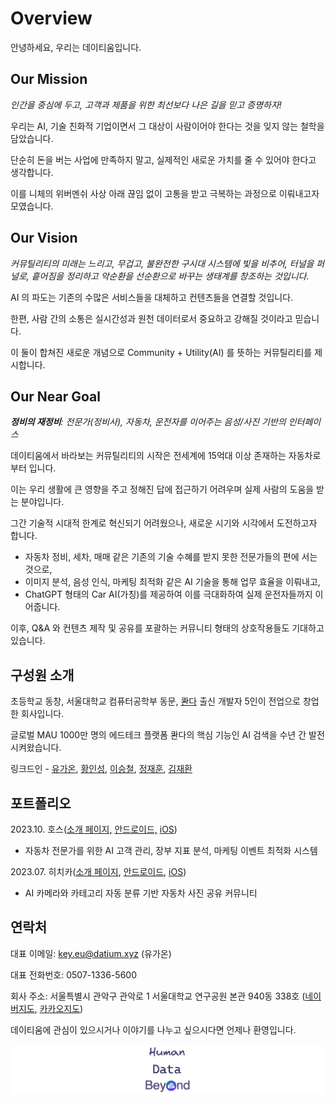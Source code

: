 # Overview

안녕하세요, 우리는 데이티움입니다.

## Our Mission

*인간을 중심에 두고, 고객과 제품을 위한 최선보다 나은 길을 믿고 증명하자!*

우리는 AI, 기술 친화적 기업이면서 그 대상이 사람이어야 한다는 것을 잊지 않는 철학을 담았습니다.

단순히 돈을 버는 사업에 만족하지 말고, 실제적인 새로운 가치를 줄 수 있어야 한다고 생각합니다.

이를 니체의 위버멘쉬 사상 아래 끊임 없이 고통을 받고 극복하는 과정으로 이뤄내고자 모였습니다.

## Our Vision

*커뮤틸리티의 미래는 느리고, 무겁고, 불완전한 구시대 시스템에 빛을 비추어, 터널을 퍼널로, 흩어짐을 정리하고 악순환을 선순환으로 바꾸는 생태계를 창조하는 것입니다.*

AI 의 파도는 기존의 수많은 서비스들을 대체하고 컨텐츠들을 연결할 것입니다.

한편, 사람 간의 소통은 실시간성과 원천 데이터로서 중요하고 강해질 것이라고 믿습니다.

이 둘이 합쳐진 새로운 개념으로 Community + Utility(AI) 를 뜻하는 커뮤틸리티를 제시합니다.

## Our Near Goal

***정비의 재정비**: 전문가(정비사), 자동차, 운전자를 이어주는 음성/사진 기반의 인터페이스*

데이티움에서 바라보는 커뮤틸리티의 시작은 전세계에 15억대 이상 존재하는 자동차로부터 입니다.

이는 우리 생활에 큰 영향을 주고 정해진 답에 접근하기 어려우며 실제 사람의 도움을 받는 분야입니다.

그간 기술적 시대적 한계로 혁신되기 어려웠으나, 새로운 시기와 시각에서 도전하고자 합니다.

- 자동차 정비, 세차, 매매 같은 기존의 기술 수혜를 받지 못한 전문가들의 편에 서는 것으로,
- 이미지 분석, 음성 인식, 마케팅 최적화 같은 AI 기술을 통해 업무 효율을 이뤄내고,
- ChatGPT 형태의 Car AI(가칭)를 제공하여 이를 극대화하여 실제 운전자들까지 이어줍니다.

이후, Q&A 와 컨텐츠 제작 및 공유를 포괄하는 커뮤니티 형태의 상호작용들도 기대하고 있습니다.

## 구성원 소개

초등학교 동창, 서울대학교 컴퓨터공학부 동문, [콴다](https://mathpresso.com/en) 출신 개발자 5인이 전업으로 창업한 회사입니다.

글로벌 MAU 1000만 명의 에드테크 플랫폼 콴다의 핵심 기능인 AI 검색을 수년 간 발전시켜왔습니다.

링크드인 - [유가온](https://www.linkedin.com/in/kaon-eu-45937a17a/), [황인성](https://www.linkedin.com/in/inseong-hwang-185187205/), [이승철](https://www.linkedin.com/in/seung-cheol-lee-a80267224/), [정재훈](https://www.linkedin.com/in/hun-jeong-30a053272/), [김재환](https://www.linkedin.com/in/jaehwan-gim-42538126b/)

## 포트폴리오

2023.10. 호스([소개 페이지,](https://carhos.com) [안드로이드,](https://play.google.com/store/apps/details?id=com.hitchicar_expert&pli=1) [iOS](https://apps.apple.com/app/id6498703050))

- 자동차 전문가를 위한 AI 고객 관리, 장부 지표 분석, 마케팅 이벤트 최적화 시스템

2023.07. 히치카([소개 페이지](https://hitchhicar.com/), [안드로이드](https://play.google.com/store/apps/details?id=com.hitchhicar), [iOS](https://apps.apple.com/app/id6450913712))

- AI 카메라와 카테고리 자동 분류 기반 자동차 사진 공유 커뮤니티

## 연락처

대표 이메일: [key.eu@datium.xyz](https://www.notion.so/Overview-62660ca395304cc18b778eac9bc0e638?pvs=21) (유가온)

대표 전화번호: 0507-1336-5600

회사 주소: 서울특별시 관악구 관악로 1 서울대학교 연구공원 본관 940동 338호 ([네이버지도](https://naver.me/xIhjTE9S), [카카오지도](https://place.map.kakao.com/17912906))

데이티움에 관심이 있으시거나 이야기를 나누고 싶으시다면 언제나 환영입니다.

![Untitled](Overview%2062660ca395304cc18b778eac9bc0e638/Untitled.png)
